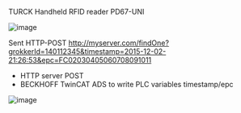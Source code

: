 TURCK Handheld RFID reader PD67-UNI

![image](https://github.com/CodElecCz/TurckRfid/assets/44197470/15a47ad2-df7e-4b21-94d9-a4f3be1727f0)


Sent HTTP-POST http://myserver.com/findOne?grokkerId=140112345&timestamp=2015-12-02-21:26:53&epc=FC02030405060708091011

* HTTP server POST
* BECKHOFF TwinCAT ADS to write PLC variables timestamp/epc

![image](https://github.com/CodElecCz/TurckRfid/assets/44197470/f6f35cca-7f4a-4b59-86c2-8838ef9e820a)
